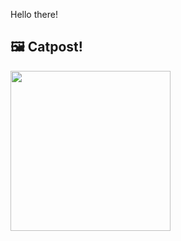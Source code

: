 Hello there!



## 🖼️ Catpost!

<sub>
    <img src="https://cdn2.thecatapi.com/images/9tj.jpg" height="256">
</sub>


